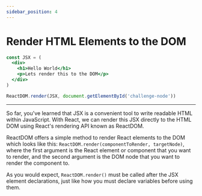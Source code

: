 ```yaml
---
sidebar_position: 4
---
```


# Render HTML Elements to the DOM

```jsx
const JSX = (
  <div>
    <h1>Hello World</h1>
    <p>Lets render this to the DOM</p>
  </div>
)

ReactDOM.render(JSX, document.getElementById('challenge-node'))
```

---

So far, you've learned that JSX is a convenient tool to write readable HTML within JavaScript. With React, we can render this JSX directly to the HTML DOM using React's rendering API known as ReactDOM.

ReactDOM offers a simple method to render React elements to the DOM which looks like this: `ReactDOM.render(componentToRender, targetNode)`, where the first argument is the React element or component that you want to render, and the second argument is the DOM node that you want to render the component to.

As you would expect, `ReactDOM.render()` must be called after the JSX element declarations, just like how you must declare variables before using them.
